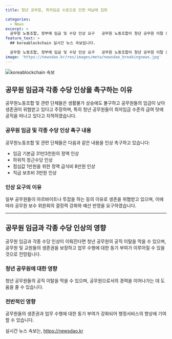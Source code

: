 ```yaml
---
title: 청년 공무원, 최저임금 수준으로 인한 떠남에 집회

categories:
  - News
excerpt: >
  공무원 노동조합, 정부에 임금 및 수당 인상 요구   공무원 노동조합이 청년 공무원 이탈 문제 해결을 위해 임금과 각종 수당 인상을 촉구하고, 이를 위한 총궐기대회가 열렸다. 공무원들은 생존권을 위협받고 있으며, 청년 공무원들도 최저임금 수준의 급여로 인해 공직을 떠나고 있다고 주장했다. 정부의 예산 삭감으로 행정서비스의 질적 하락이 우려되며, 기본급과 수당 등의 인상을 요구하며 결정 권한을 갖춘 기구로 변경할 것을 촉구했다.
feature_text: >
  ## koreablockchain 실시간 뉴스 속보입니다.

  공무원 노동조합, 정부에 임금 및 수당 인상 요구   공무원 노동조합이 청년 공무원 이탈 문제 해결을 위해 임금과 각종 수당 인상을 촉구하고, 이를 위한 총궐기대회가 열렸다. 공무원들은 생존권을 위협받고 있으며, 청년 공무원들도 최저임금 수준의 급여로 인해 공직을 떠나고 있다고 주장했다. 정부의 예산 삭감으로 행정서비스의 질적 하락이 우려되며, 기본급과 수당 등의 인상을 요구하며 결정 권한을 갖춘 기구로 변경할 것을 촉구했다.
image: 'https://newsdao.kr/res/images/meta/newsdao_breakingnews.jpg'
---
```


<p><img src="https://newsdao.kr/res/images/meta/newsdao_breakingnews.jpg" alt="koreablockchain 속보" /></p>

<h2 data-ke-size="size26">공무원 임금과 각종 수당 인상을 촉구하는 이유</h2>

<p data-ke-size="size16">공무원노동조합 및 관련 단체들은 생활물가 상승에도 불구하고 공무원들의 임금이 낮아 생존권이 위협받고 있다고 주장하며, 특히 청년 공무원들이 최저임금 수준의 급여 탓에 공직을 떠나고 있다고 지적하였습니다.</p>

<h3 data-ke-size="size22"><b>공무원 임금 및 각종 수당 인상 촉구 내용</b></h3>

<p data-ke-size="size16">공무원노동조합 및 관련 단체들은 다음과 같은 내용을 인상 촉구하고 있습니다:

<ul>
    <li>임금 기본급 31만3천원의 정액 인상</li>
    <li>하위직 정근수당 인상</li>
    <li>점심값 1만원을 위한 정액 급식비 8만원 인상</li>
    <li>직급 보조비 3만원 인상</li>
</ul>

<h3 data-ke-size="size22"><b>인상 요구의 이유</b></h3>
<p data-ke-size="size16">일부 공무원들이 아르바이트나 투잡을 하는 등의 이유로 생존을 위협받고 있으며, 이에 따라 공무원 보수 위원회의 결정력 강화와 예산 반영을 요구하였습니다.</p>

<p><hr><h2 data-ke-size="size26">공무원 임금과 각종 수당 인상의 영향</h2></p>

<p data-ke-size="size16">공무원 임금과 각종 수당 인상이 이뤄진다면 청년 공무원의 공직 이탈을 막을 수 있으며, 공무원 및 교원들의 생존권을 보장하고 업무 수행에 대한 동기 부여가 이루어질 수 있을 것으로 전망됩니다.</p>

<h3 data-ke-size="size22"><b>청년 공무원에 대한 영향</b></h3>

<p data-ke-size="size16">청년 공무원들의 공직 이탈을 막을 수 있으며, 공무원으로서의 경력을 이어나가는 데 도움을 줄 수 있습니다.</p>

<h3 data-ke-size="size22"><b>전반적인 영향</b></h3>

<p data-ke-size="size16">공무원들의 생존권과 업무 수행에 대한 동기 부여가 강화되어 행정서비스의 향상에 기여할 수 있습니다.</p>
실시간 뉴스 속보는, <a href="https://newsdao.kr" rel="dofollow">https://newsdao.kr</a>


